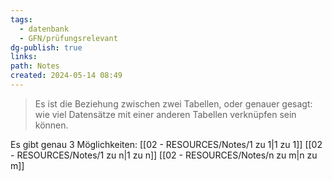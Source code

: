 ```yaml
---
tags:
  - datenbank
  - GFN/prüfungsrelevant
dg-publish: true
links: 
path: Notes
created: 2024-05-14 08:49
---
```

> Es ist die Beziehung zwischen zwei Tabellen, oder genauer gesagt: wie viel Datensätze mit einer anderen Tabellen verknüpfen sein können.

Es gibt genau 3 Möglichkeiten:
[[02 - RESOURCES/Notes/1 zu 1\|1 zu 1]]
[[02 - RESOURCES/Notes/1 zu n\|1 zu n]]
[[02 - RESOURCES/Notes/n zu m\|n zu m]]